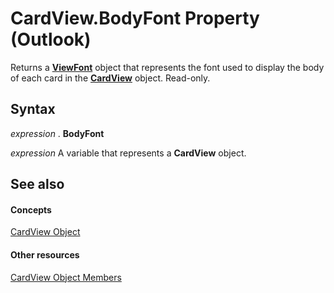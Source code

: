 
# CardView.BodyFont Property (Outlook)

Returns a  **[ViewFont](cbd7c6ce-f49a-1627-0ad9-a019911fb47b.md)** object that represents the font used to display the body of each card in the **[CardView](cdac229b-f2b6-9ecb-e1a7-b53509426570.md)** object. Read-only.


## Syntax

 _expression_ . **BodyFont**

 _expression_ A variable that represents a **CardView** object.


## See also


#### Concepts


[CardView Object](cdac229b-f2b6-9ecb-e1a7-b53509426570.md)
#### Other resources


[CardView Object Members](8b9eda10-1ece-c961-e432-3fca6dfb4f07.md)
